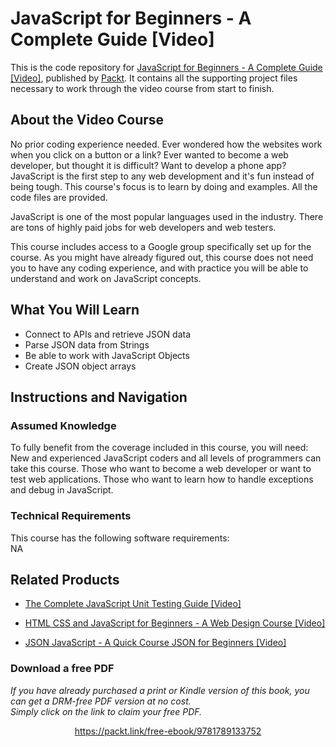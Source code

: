 # JavaScript for Beginners - A Complete Guide [Video]
This is the code repository for [JavaScript for Beginners - A Complete Guide [Video]](https://www.packtpub.com/application-development/json-javascript-quick-course-json-beginners-video?utm_source=github&utm_medium=repository&utm_campaign=9781838557409), published by [Packt](https://www.packtpub.com/?utm_source=github). It contains all the supporting project files necessary to work through the video course from start to finish.
## About the Video Course
No prior coding experience needed. Ever wondered how the websites work when you click on a button or a link? Ever wanted to become a web developer, but thought it is difficult? Want to develop a phone app? JavaScript is the first step to any web development and it's fun instead of being tough. This course's focus is to learn by doing and examples. All the code files are provided.

JavaScript is one of the most popular languages used in the industry. There are tons of highly paid jobs for web developers and web testers. 

This course includes access to a Google group specifically set up for the course. As you might have already figured out, this course does not need you to have any coding experience, and with practice you will be able to understand and work on JavaScript concepts.

<H2>What You Will Learn</H2>
<DIV class=book-info-will-learn-text>
<UL>
<LI>Connect to APIs and retrieve JSON data 
<LI>Parse JSON data from Strings 
<LI>Be able to work with JavaScript Objects 
<LI>Create JSON object arrays </LI></UL></DIV>

## Instructions and Navigation
### Assumed Knowledge
To fully benefit from the coverage included in this course, you will need:<br/>
New and experienced JavaScript coders and all levels of programmers can take this course.
Those who want to become a web developer or want to test web applications. Those who want to learn how to handle exceptions and debug in JavaScript.
### Technical Requirements
This course has the following software requirements:<br/>
NA

## Related Products
* [The Complete JavaScript Unit Testing Guide [Video]](https://www.packtpub.com/application-development/json-javascript-quick-course-json-beginners-video?utm_source=github&utm_medium=repository&utm_campaign=9781838557409)

* [HTML CSS and JavaScript for Beginners - A Web Design Course [Video]](https://www.packtpub.com/application-development/json-javascript-quick-course-json-beginners-video?utm_source=github&utm_medium=repository&utm_campaign=9781838557409)

* [JSON JavaScript - A Quick Course JSON for Beginners [Video]](https://www.packtpub.com/application-development/json-javascript-quick-course-json-beginners-video?utm_source=github&utm_medium=repository&utm_campaign=9781838557409)

### Download a free PDF

 <i>If you have already purchased a print or Kindle version of this book, you can get a DRM-free PDF version at no cost.<br>Simply click on the link to claim your free PDF.</i>
<p align="center"> <a href="https://packt.link/free-ebook/9781789133752">https://packt.link/free-ebook/9781789133752 </a> </p>